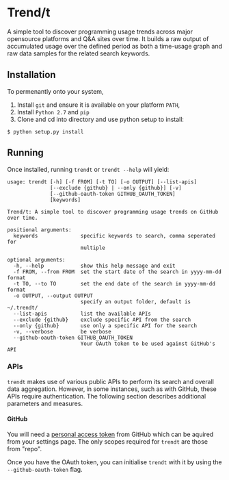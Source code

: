 # Trend/t

A simple tool to discover programming usage trends across major opensource platforms and Q&A sites over time.  It builds a raw output of accumulated usage over the defined period as both a time-usage graph and raw data samples for the related search keywords.

## Installation

To permenantly onto your system,

1. Install `git` and ensure it is available on your platform `PATH`,
2. Install `Python 2.7` and `pip`
3. Clone and cd into directory and use python setup to install:
  ```
  $ python setup.py install
  ```

## Running

Once installed, running `trendt` or `trendt --help` will yield:

```
usage: trendt [-h] [-f FROM] [-t TO] [-o OUTPUT] [--list-apis]
              [--exclude {github} | --only {github}] [-v]
              [--github-oauth-token GITHUB_OAUTH_TOKEN]
              [keywords]

Trend/t: A simple tool to discover programming usage trends on GitHub over time.

positional arguments:
  keywords              specific keywords to search, comma seperated for
                        multiple

optional arguments:
  -h, --help            show this help message and exit
  -f FROM, --from FROM  set the start date of the search in yyyy-mm-dd format
  -t TO, --to TO        set the end date of the search in yyyy-mm-dd format
  -o OUTPUT, --output OUTPUT
                        specify an output folder, default is ~/.trendt/
  --list-apis           list the available APIs
  --exclude {github}    exclude specific API from the search
  --only {github}       use only a specific API for the search
  -v, --verbose         be verbose
  --github-oauth-token GITHUB_OAUTH_TOKEN
                        Your OAuth token to be used against GitHub's API
```

### APIs

`trendt` makes use of various public APIs to perform its search and overall data aggregation.  However, in some instances, such as with GitHub, these APIs require authentication.  The following section describes additional parameters and measures.

#### GitHub

You will need a [personal access token](https://github.com/settings/tokens/new) from GitHub which can be aquired from your settings page.  The only scopes required for `trendt` are those from "repo".

Once you have the OAuth token, you can initialise `trendt` with it by using the `--github-oauth-token` flag.
